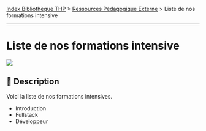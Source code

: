 [Index Bibliothèque THP](https://github.com/TheHackingProject/bibliotheque-THP/wiki) > [Ressources Pédagogique Externe](https://github.com/TheHackingProject/bibliotheque-THP/wiki/ressources_pedagogique_externe) > Liste de nos formations intensive

___

# Liste de nos formations intensive

![](https://picsum.photos/1024/400)

## 📄 Description

Voici la liste de nos formations intensives.

- Introduction
- Fullstack
- Développeur

